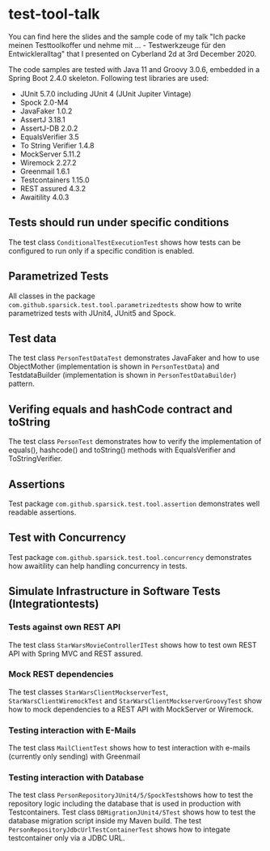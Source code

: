 # test-tool-talk
You can find here the slides and the sample code of my talk "Ich packe meinen Testtoolkoffer und nehme mit ... - Testwerkzeuge für den Entwickleralltag" that I presented on Cyberland 2d at 3rd December 2020.

The code samples are tested with Java 11 and Groovy 3.0.6, embedded in a Spring Boot 2.4.0 skeleton.
Following test libraries are used:
- JUnit 5.7.0 including JUnit 4 (JUnit Jupiter Vintage)
- Spock 2.0-M4
- JavaFaker 1.0.2
- AssertJ 3.18.1
- AssertJ-DB 2.0.2
- EqualsVerifier 3.5
- To String Verifier 1.4.8
- MockServer 5.11.2
- Wiremock 2.27.2
- Greenmail 1.6.1
- Testcontainers 1.15.0
- REST assured 4.3.2
- Awaitility 4.0.3

## Tests should run under specific conditions
The test class `ConditionalTestExecutionTest` shows how tests can be configured to run only if a specific condition is enabled.

## Parametrized Tests
All classes in the package `com.github.sparsick.test.tool.parametrizedtests` show how to write parametrized tests with JUnit4, JUnit5 and Spock.

## Test data
The test class `PersonTestDataTest` demonstrates JavaFaker and how to use ObjectMother (implementation is shown in `PersonTestData`) and TestdataBuilder (implementation is shown in `PersonTestDataBuilder`) pattern.

## Verifing equals and hashCode contract and toString
The test class `PersonTest` demonstrates how to verify the implementation of equals(), hashcode() and toString() methods with EqualsVerifier and ToStringVerifier.

## Assertions
Test package `com.github.sparsick.test.tool.assertion` demonstrates well readable assertions.

## Test with Concurrency
Test package `com.github.sparsick.test.tool.concurrency` demonstrates how awaitility can help handling concurrency in tests.

## Simulate Infrastructure in Software Tests (Integrationtests)

### Tests against own REST API
The test class `StarWarsMovieControllerITest` shows how to test own REST API with Spring MVC and REST assured.

### Mock REST dependencies
The test classes `StarWarsClientMockserverTest`, `StarWarsClientWiremockTest` and `StarWarsClientMockserverGroovyTest` show how to mock dependencies to a REST API with MockServer or Wiremock.

### Testing interaction with E-Mails
The test class `MailClientTest` shows how to test interaction with e-mails (currently only sending) with Greenmail

### Testing interaction with Database
The test class `PersonRepositoryJUnit4/5/SpockTest`shows how to test the repository logic including the database that is used in production with Testcontainers.
Test class `DBMigrationJUnit4/5Test` shows how to test the database migration script inside my Maven build.
The test `PersonRepositoryJdbcUrlTestContainerTest` shows how to integate testcontainer only via a JDBC URL.
